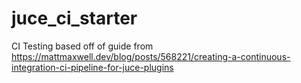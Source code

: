 # juce_ci_starter
CI Testing based off of guide from https://mattmaxwell.dev/blog/posts/568221/creating-a-continuous-integration-ci-pipeline-for-juce-plugins
